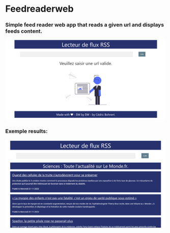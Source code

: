 # Feedreaderweb

### Simple feed reader web app that reads a given url and displays feeds content.


![Home of Feedreaderweb](home_feedreaderweb.png)


### Exemple results:

![Results of Feedreaderweb](results_feedreaderweb.png)